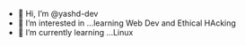 - 👋 Hi, I’m @yashd-dev
- 👀 I’m interested in ...learning Web Dev and Ethical HAcking
- 🌱 I’m currently learning ...Linux


<!---
yashd-dev/yashd-dev is a ✨ special ✨ repository because its `README.md` (this file) appears on your GitHub profile.
You can click the Preview link to take a look at your changes.
--->
